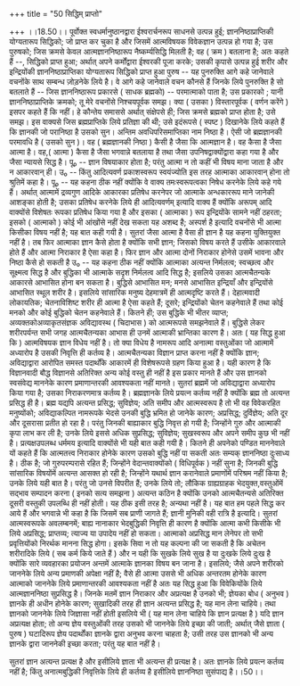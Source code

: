 +++
title = "50 सिद्धिम् प्राप्तो"

+++
।।18.50।। पूर्वोक्त स्वधर्मानुष्ठानद्वारा ईश्वरार्चनरूप साधनसे उत्पन्न
हुई; ज्ञाननिष्ठाप्राप्तिकी योग्यतारूप सिद्धिको; जो प्राप्त कर चुका है और
जिसमें आत्मविषयक विवेकज्ञान उत्पन्न हो गया है; उस पुरुषको; जिस क्रमसे
केवल आत्मज्ञाननिष्ठारूप नैष्कर्म्यसिद्धि मिलती है; वह ( क्रम ) बतलाना
है; अतः कहते हैं --, सिद्धिको प्राप्त हुआ; अर्थात् अपने कर्मोंद्वारा
ईश्वरकी पूजा करके; उसकी कृपासे उत्पन्न हुई शरीर और इन्द्रियोंकी
ज्ञाननिष्ठाप्राप्तिका योग्यतारूप सिद्धिको प्राप्त हुआ पुरुष -- यह
पुनरुक्ति आगे कहे जानेवाले वचनोंके साथ सम्बन्ध जो़ड़नेके लिये है। वे आगे
कहे जानेवाले वचन कौनसे हैं जिनके लिये पुनरुक्ति है सो बतलाते हैं -- जिस
ज्ञाननिष्ठारूप प्रकारसे ( साधक ब्रह्मको) -- परमात्माको पाता है; उस
प्रकारको ; यानी ज्ञाननिष्ठाप्राप्तिके क्रमको; तू मेरे वचनोंसे
निश्चयपूर्वक समझ। क्या ( उसका ) विस्तारपूर्वक ( वर्णन करेंगे ) इसपर कहते
हैं कि नहीं। हे कौन्तेय समाससे अर्थात् संक्षेपसे ही; जिस क्रमसे ब्रह्मको
प्राप्त होता है; उसे समझ। इस वाक्यसे जिस ब्रह्मप्राप्तिके लिये प्रतिज्ञा
की थी; उसे इदंरूपसे ( स्पष्ट ) दिखानेके लिये कहते हैं कि ज्ञानकी जो
परानिष्ठा है उसको सुन। अन्तिम अवधिपरिसमाप्तिका नाम निष्ठा है। ऐसी जो
ब्रह्मज्ञानकी परमावधि है ( उसको सुन )। वह ( ब्रह्मज्ञानकी निष्ठा ) कैसी
है जैसा कि आत्मज्ञान है। वह कैसा है जैसा आत्मा है। वह,( आत्मा ) कैसा है
जैसा भगवान्ने बतलाया है तथा जैसा उपनिषद्वाक्योंद्वारा कहा गया है और जैसा
न्यायसे सिद्ध है। पू₀ -- ज्ञान विषयाकार होता है; परंतु आत्मा न तो कहीं
भी विषय माना जाता है और न आकारवान् ही। उ₀ -- किंतु आदित्यवर्ण
प्रकाशस्वरूप स्वयंज्योति इस तरह आत्माका आकारवान् होना तो श्रुतिमें कहा
है। पू₀ -- यह कहना ठीक नहीं क्योंकि वे वाक्य तमःस्वरूपत्वका निषेध करनेके
लिये कहे गये हैं। अर्थात् आत्मामें द्रव्यगुण आदिके आकारका प्रतिषेध
करनेपर जो आत्माके अन्धकाररूप माने जानेकी आशङ्का होती है; उसका प्रतिषेध
करनेके लिये ही आदित्यवर्णम् इत्यादि वाक्य हैं क्योंकि अरूपम् आदि
वाक्योंसे विशेषतः रूपका प्रतिषेध किया गया है और इसका ( आत्माका ) रूप
इन्द्रियोंके सामने नहीं ठहरता; इसको ( आत्माको ) कोई भी आंखोंसे नहीं देख
सकता यह अशब्द है; अस्पर्श है इत्यादि वचनोंसे भी आत्मा किसीका विषय नहीं
है; यह बात कही गयी है। सुतरां जैसा आत्मा है वैसा ही ज्ञान है यह कहना
युक्तियुक्त नहीं है। तब फिर आत्माका ज्ञान कैसे होता है क्योंकि सभी
ज्ञान; जिसको विषय करते हैं उसीके आकारवाले होते हैं और आत्मा निराकार है
ऐसा कहा है। फिर ज्ञान और आत्मा दोनों निराकार होनेसे उसमें भावना और
निष्ठा कैसे हो सकती है उ₀ -- यह कहना ठीक नहीं क्योंकि आत्माका अत्यन्त
निर्मलत्व; स्वच्छत्व और सूक्ष्मत्व सिद्ध है और बुद्धिका भी आत्माके सदृश
निर्मलत्व आदि सिद्ध है; इसलिये उसका आत्मचैतन्यके आकारसे आभासित होना बन
सकता है। बुद्धिसे आभासित मन; मनसे आभासित इन्द्रियाँ और इन्द्रियोंसे
आभासित स्थूल शरीर है। इसलिये सांसारिक मनुष्य देहमात्रमें ही आत्मदृष्टि
करते हैं। देहात्मवादी लोकायतिक; चेतनाविशिष्ट शरीर ही आत्मा है ऐसा कहते
हैं; दूसरे; इन्द्रियोंको चेतन कहनेवाले हैं तथा कोई मनको और कोई बुद्धिको
चेतन कहनेवाले हैं। कितने ही; उस बुद्धिके भी भीतर व्याप्त;
अव्यक्तकोअव्याकृतसंज्ञक अविद्यावस्थ ( चिदाभास ) को आत्मरूपसे समझनेवाले
हैं। बुद्धिसे लेकर शरीरपर्यन्त सभी जगह आत्मचैतन्यका आभास ही उनमें
आत्माकी भ्रान्तिका कारण है। अतः ( यह सिद्ध हुआ कि ) आत्मविषयक ज्ञान
विधेय नहीं है। तो क्या विधेय है नामरूप आदि अनात्मा वस्तुओंका जो आत्मामें
अध्यारोप है उसकी निवृत्ति ही कर्तव्य है। आत्मचैतन्यका विज्ञान प्राप्त
करना नहीं है क्योंकि ज्ञान; अविद्याद्वारा आरोपित समस्त पदार्थोंके
आकारमें ही विशेषरूपसे ग्रहण किया हुआ है। यही कारण है कि विज्ञानवादी
बौद्ध विज्ञानसे अतिरिक्त अन्य कोई वस्तु ही नहीं है इस प्रकार मानते हैं
और उस ज्ञानको स्वसंवेद्य माननेके कारण प्रमाणान्तरकी आवश्यकता नहीं मानते।
सुतरां ब्रह्ममें जो अविद्याद्वारा अध्यारोप किया गया है; उसका
निराकरणमात्र कर्तव्य है। ब्रह्मज्ञानके लिये प्रयत्न कर्तव्य नहीं है
क्योंकि ब्रह्म तो अत्यन्त प्रसिद्ध ही है। ब्रह्म यद्यपि अत्यन्त
प्रसिद्ध; सुविज्ञेय; अति समीप और आत्मस्वरूप है तो भी वह विवेकरहित
मनुष्योंको; अविद्याकल्पित नामरूपके भेदसे उनकी बुद्धि भ्रमित हो जानेके
कारण; अप्रसिद्ध; दुर्विज्ञेय; अति दूर और दूसरासा प्रतीत हो रहा है। परंतु
जिनकी बाह्याकार बुद्धि निवृत्त हो गयी है; जिन्होंने गुरु और आत्माकी कृपा
लाभ कर ली है; उनके लिये इससे अधिक सुप्रसिद्ध; सुविज्ञेय; सुखस्वरूप और
अपने समीप कुछ भी नहीं है। प्रत्यक्षउपलब्ध धर्ममय इत्यादि वाक्योंसे भी
यही बात कही गयी है। कितने ही अपनेको पण्डित माननेवाले यों कहते हैं कि
आत्मतत्त्व निराकार होनेके कारण उसको बुद्धि नहीं पा सकती अतः सम्यक्
ज्ञाननिष्ठा दुःसाध्य है। ठीक है; जो गुरुपरम्परासे रहित हैं; जिन्होंने
वेदान्तवाक्योंको ( विधिपूर्वक ) नहीं सुना है; जिनकी बुद्धि सांसारिक
विषयोंमें अत्यन्त आसक्त हो रही है; जिन्होंने यथार्थ ज्ञान करानेवाले
प्रमाणोंमें परिश्रम नहीं किया है; उनके लिये यही बात है। परंतु जो उनसे
विपरीत हैं; उनके लिये तो; लौकिक ग्राह्यग्राहक भेदयुक्त,वस्तुओंमें सद्भाव
सम्पादन करना ( इनको सत्य समझना ) अत्यन्त कठिन है क्योंकि उनको
आत्मचैतन्यसे अतिरिक्त दूसरी वस्तुकी उपलब्धि ही नहीं होती। यह ठीक इसी तरह
है; अन्यथा नहीं है। यह बात हम पहले सिद्ध कर आये हैं और भगवान्ने भी कहा
है कि जिसमें सब प्राणी जागते हैं; ज्ञानी मुनिकी वही रात्रि है इत्यादि।
सुतरां आत्मस्वरूपके अवलम्बनमें; बाह्य नानाकार भेदबुद्धिकी निवृत्ति ही
कारण है क्योंकि आत्मा कभी किसीके भी लिये अप्रसिद्ध; प्राप्तव्य; त्याज्य
या उपादेय नहीं हो सकता। आत्माको अप्रसिद्ध मान लेनेपर तो सभी
प्रवृत्तियोंको निरर्थक मानना सिद्ध होगा। इसके सिवा न तो यह कल्पना की जा
सकती है कि अचेतन शरीरादिके लिये ( सब कर्म किये जाते हैं ) और न यही कि
सुखके लिये सुख है या दुःखके लिये दुःख है क्योंकि सारे व्यवहारका प्रयोजन
अन्तमें आत्माके ज्ञानका विषय बन जाना है। इसलिये; जैसे अपने शरीरको
जाननेके लिये अन्य प्रमाणकी अपेक्षा नहीं है; वैसे ही आत्मा उससे भी अधिक
अन्तरतम होनेके कारण आत्माको जाननेके लिये प्रमाणान्तरकी आवश्यकता नहीं है
अतः यह सिद्ध हुआ कि विवेकियोंके लिये आत्मज्ञाननिष्ठा सुप्रसिद्ध है।
जिनके मतमें ज्ञान निराकार और अप्रत्यक्ष है उनको भी; ज्ञेयका बोध ( अनुभव
) ज्ञानके ही अधीन होनेके कारण; सुखादिकी तरह ही ज्ञान अत्यन्त प्रसिद्ध
है; यह मान लेना चाहिये। तथा ज्ञानको जाननेके लिये जिज्ञासा नहीं होती
इसलिये भी ( यह मान लेना चाहिये कि ज्ञान प्रत्यक्ष है ) यदि ज्ञान
अप्रत्यक्ष होता; तो अन्य ज्ञेय वस्तुओंकी तरह उसको भी जाननेके लिये इच्छा
की जाती; अर्थात् जैसे ज्ञाता ( पुरुष ) घटादिरूप ज्ञेय पदार्थोंका ज्ञानके
द्वारा अनुभव करना चाहता है; उसी तरह उस ज्ञानको भी अन्य ज्ञानके द्वारा
जाननेकी इच्छा करता; परंतु यह बात नहीं है।  
  
सुतरां ज्ञान अत्यन्त प्रत्यक्ष है और इसीलिये ज्ञाता भी अत्यन्त ही
प्रत्यक्ष है। अतः ज्ञानके लिये प्रयत्न कर्तव्य नहीं है; किंतु
अनात्मबुद्धिकी निवृत्तिके लिये ही कर्तव्य है इसीलिये ज्ञाननिष्ठा
सुसंपाद्य है।।50।।
